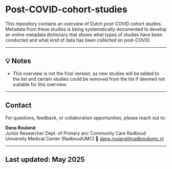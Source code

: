 # Post-COVID-cohort-studies

This repository contains an overview of Dutch post-COVID cohort studies. Metadata from these studies is being systematically documented to develop an online metadata dictionary that shows what types of studies have been conducted and what kind of data has been collected on post-COVID. 

---

## 💡 Notes

- This overview is not the final version, as new studies will be added to the list and certain studies could be removed from the list if deemed not suitable for this overview. 

---

##  Contact

For questions, feedback, or collaboration opportunities, please reach out to:

**Dana Rouland**  
Junior Researcher
Dept. of Primary anc Community Care
Radboud University Medical Center (RadboudUMC)
📧 dana.rouland@radboudumc.nl 

---


##  Last updated: May 2025
